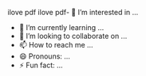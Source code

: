 
ilove pdf ilove pdf- 👀 I’m interested in ...
- 🌱 I’m currently learning ...
- 💞️ I’m looking to collaborate on ...
- 📫 How to reach me ...
- 😄 Pronouns: ...
- ⚡ Fun fact: ...

<!---
duncanzhess/duncanzhess is a ✨ special ✨ repository because its `README.md` (this file) appears on your GitHub profile.
You can click the Preview link to take a look at your changes.
--->
